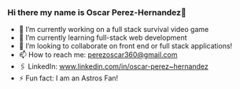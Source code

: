 ### Hi there my name is Oscar Perez-Hernandez👋

- 🔭 I’m currently working on a full stack survival video game
- 🌱 I’m currently learning full-stack web development
- 👯 I’m looking to collaborate on front end or full stack applications!
- 📫 How to reach me: perezoscar360@gmail.com
- 🖇️ LinkedIn: www.linkedin.com/in/oscar-perez~hernandez
- ⚡ Fun fact: I am an Astros Fan!
